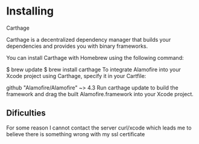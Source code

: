 # Installing

Carthage

Carthage is a decentralized dependency manager that builds your dependencies and provides you with binary frameworks.

You can install Carthage with Homebrew using the following command:

$ brew update
$ brew install carthage
To integrate Alamofire into your Xcode project using Carthage, specify it in your Cartfile:

github "Alamofire/Alamofire" ~> 4.3
Run carthage update to build the framework and drag the built Alamofire.framework into your Xcode project.


## Dificulties

For some reason I cannot contact the server curl/xcode which leads me to believe there is something wrong with my ssl certificate
